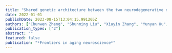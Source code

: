 ```yaml
---
title: "Shared genetic architecture between the two neurodegenerative diseases: Alzheimer’s disease and glaucoma"
date: 2022-01-01
publishDate: 2023-08-15T13:04:15.991205Z
authors: ["Chunwen Zheng", "Shunming Liu", "Xiayin Zhang", "Yunyan Hu", "Xianwen Shang", "Zhuoting Zhu", "Yu Huang", "Guanrong Wu", "Yu Xiao", "Zijing Du"]
publication_types: ["2"]
abstract: ""
featured: false
publication: "*Frontiers in aging neuroscience*"
---
```


